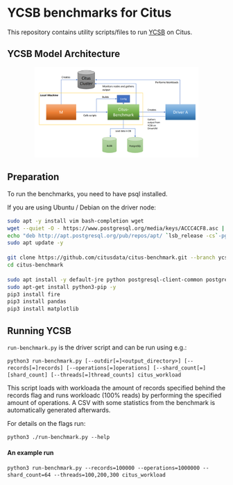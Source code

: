 # YCSB benchmarks for Citus

This repository contains utility scripts/files to run [YCSB](https://github.com/brianfrankcooper/YCSB?msclkid=6b10912cc7b911ec94793005301b742d) on Citus.

## YCSB Model Architecture

<p align="center"><img src="ycsb-model.png" width=75%></p>

## Preparation

To run the benchmarks, you need to have psql installed.

If you are using Ubuntu / Debian on the driver node:

```bash
sudo apt -y install vim bash-completion wget
wget --quiet -O - https://www.postgresql.org/media/keys/ACCC4CF8.asc | sudo apt-key add -
echo "deb http://apt.postgresql.org/pub/repos/apt/ `lsb_release -cs`-pgdg main" |sudo tee  /etc/apt/sources.list.d/pgdg.list
sudo apt update -y

git clone https://github.com/citusdata/citus-benchmark.git --branch ycsb-model
cd citus-benchmark

sudo apt install -y default-jre python postgresql-client-common postgresql-client-14
sudo apt-get install python3-pip -y
pip3 install fire
pip3 install pandas
pip3 install matplotlib
```

## Running YCSB

`run-benchmark.py` is the driver script and can be run using e.g.:

```
python3 run-benchmark.py [--outdir[=]<output_directory>] [--records[=]records] [--operations[=]operations] [--shard_count[=][shard_count] [--threads[=]thread_counts] citus_workload
```

This script loads with workloada the amount of records specified behind the records flag and runs workloadc (100% reads) by performing the specified amount of operations. A CSV with some statistics from the benchmark is automatically generated afterwards.

For details on the flags run:

```
python3 ./run-benchmark.py --help
```

#### An example run

```
python3 run-benchmark.py --records=100000 --operations=1000000 --shard_count=64 --threads=100,200,300 citus_workload
```

